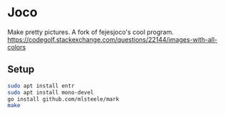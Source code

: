# Joco

Make pretty pictures. A fork of fejesjoco's cool program.
https://codegolf.stackexchange.com/questions/22144/images-with-all-colors

## Setup

```sh
sudo apt install entr
sudo apt install mono-devel
go install github.com/mlsteele/mark
make
```
